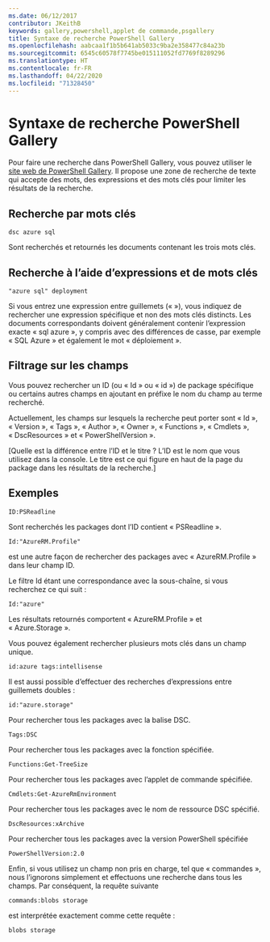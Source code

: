 ```yaml
---
ms.date: 06/12/2017
contributor: JKeithB
keywords: gallery,powershell,applet de commande,psgallery
title: Syntaxe de recherche PowerShell Gallery
ms.openlocfilehash: aabcaa1f1b5b641ab5033c9ba2e358477c84a23b
ms.sourcegitcommit: 6545c60578f7745be015111052fd7769f8289296
ms.translationtype: HT
ms.contentlocale: fr-FR
ms.lasthandoff: 04/22/2020
ms.locfileid: "71328450"
---
```

# <a name="gallery-search-syntax"></a>Syntaxe de recherche PowerShell Gallery

Pour faire une recherche dans PowerShell Gallery, vous pouvez utiliser le [site web de PowerShell Gallery](https://www.powershellgallery.com/).
Il propose une zone de recherche de texte qui accepte des mots, des expressions et des mots clés pour limiter les résultats de la recherche.

## <a name="search-by-keywords"></a>Recherche par mots clés

    dsc azure sql

Sont recherchés et retournés les documents contenant les trois mots clés.

## <a name="search-using-phrases-and-keywords"></a>Recherche à l’aide d’expressions et de mots clés

    "azure sql" deployment

Si vous entrez une expression entre guillemets (« »), vous indiquez de rechercher une expression spécifique et non des mots clés distincts.
Les documents correspondants doivent généralement contenir l’expression exacte « sql azure », y compris avec des différences de casse, par exemple « SQL Azure » et également le mot « déploiement ».

## <a name="filtering-on-fields"></a>Filtrage sur les champs

Vous pouvez rechercher un ID (ou « Id » ou « id ») de package spécifique ou certains autres champs en ajoutant en préfixe le nom du champ au terme recherché.

Actuellement, les champs sur lesquels la recherche peut porter sont « Id », « Version », « Tags », « Author », « Owner », « Functions », « Cmdlets », « DscResources » et « PowerShellVersion ».

[Quelle est la différence entre l’ID et le titre ? L’ID est le nom que vous utilisez dans la console. Le titre est ce qui figure en haut de la page du package dans les résultats de la recherche.]

## <a name="examples"></a>Exemples

    ID:PSReadline
    
Sont recherchés les packages dont l’ID contient « PSReadline ».

    Id:"AzureRM.Profile"

est une autre façon de rechercher des packages avec « AzureRM.Profile » dans leur champ ID.

Le filtre Id étant une correspondance avec la sous-chaîne, si vous recherchez ce qui suit :

    Id:"azure"

Les résultats retournés comportent « AzureRM.Profile » et « Azure.Storage ».

Vous pouvez également rechercher plusieurs mots clés dans un champ unique. 

    id:azure tags:intellisense

Il est aussi possible d’effectuer des recherches d’expressions entre guillemets doubles :

    id:"azure.storage"

Pour rechercher tous les packages avec la balise DSC.

    Tags:DSC

Pour rechercher tous les packages avec la fonction spécifiée.

    Functions:Get-TreeSize

Pour rechercher tous les packages avec l’applet de commande spécifiée.

    Cmdlets:Get-AzureRmEnvironment

Pour rechercher tous les packages avec le nom de ressource DSC spécifié.

    DscResources:xArchive

Pour rechercher tous les packages avec la version PowerShell spécifiée

    PowerShellVersion:2.0

Enfin, si vous utilisez un champ non pris en charge, tel que « commandes », nous l’ignorons simplement et effectuons une recherche dans tous les champs. Par conséquent, la requête suivante

    commands:blobs storage

est interprétée exactement comme cette requête :

    blobs storage

